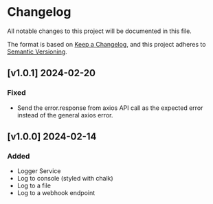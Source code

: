 # Changelog
All notable changes to this project will be documented in this file.

The format is based on [Keep a Changelog](https://keepachangelog.com/en/1.0.0/),
and this project adheres to [Semantic Versioning](https://semver.org/spec/v2.0.0.html).

## [v1.0.1] 2024-02-20
### Fixed
* Send the error.response from axios API call as the expected error instead of the general axios error.

## [v1.0.0] 2024-02-14
### Added
* Logger Service
* Log to console (styled with chalk)
* Log to a file
* Log to a webhook endpoint